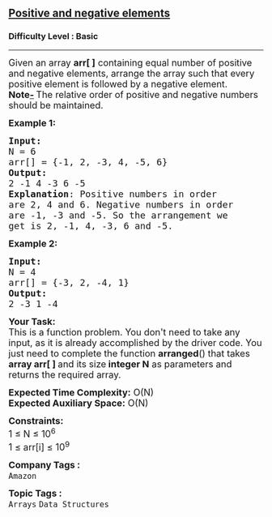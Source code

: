 <h2><a href="https://practice.geeksforgeeks.org/problems/positive-and-negative-elements4613/1?page=5&difficulty[]=-1&category[]=Arrays&category[]=Strings&sortBy=submissions">Positive and negative elements</a></h2><h3>Difficulty Level : Basic</h3><hr><div class="problems_problem_content__Xm_eO"><p><span style="font-size:18px">Given an array <strong>arr[ ]</strong> containing equal number of positive and negative elements, arrange the array such that every positive element is followed by a negative element.<br>
<strong>Note</strong><u><strong>-</strong></u><strong>&nbsp;</strong>The relative order of positive and negative numbers should be maintained.</span></p>

<p><span style="font-size:18px"><strong>Example 1:</strong></span></p>

<pre><span style="font-size:18px"><strong>Input:</strong>
N = 6
arr[] = {-1, 2, -3, 4, -5, 6}
<strong>Output:</strong>  
2 -1 4 -3 6 -5
<strong>Explanation</strong>: Positive numbers in order 
are 2, 4 and 6. Negative numbers in order 
are -1, -3 and -5. So the arrangement we 
get is 2, -1, 4, -3, 6 and -5.</span>
</pre>

<p><span style="font-size:18px"><strong>Example 2:</strong></span></p>

<pre><span style="font-size:18px"><strong>Input:
</strong>N = 4
arr[] = {-3, 2, -4, 1}
<strong>Output:</strong>  
2 -3 1 -4 
</span></pre>

<p><span style="font-size:18px"><strong>Your Task:</strong><br>
This is a function problem. You don't need to take any input, as it is already accomplished by the driver code. You just need to complete the function <strong>arranged</strong>() that takes <strong>array arr[ ]&nbsp;</strong>and its size<strong> integer N</strong>&nbsp;as parameters and returns the required array.</span></p>

<p><span style="font-size:18px"><strong>Expected Time Complexity:</strong> O(N)<br>
<strong>Expected Auxiliary Space:</strong> O(N)</span></p>

<p><span style="font-size:18px"><strong>Constraints:</strong><br>
1 ≤ N ≤ 10<sup>6</sup><br>
1 ≤ arr[i]&nbsp;≤ 10<sup>9</sup></span></p>
</div><p><span style=font-size:18px><strong>Company Tags : </strong><br><code>Amazon</code>&nbsp;<br><p><span style=font-size:18px><strong>Topic Tags : </strong><br><code>Arrays</code>&nbsp;<code>Data Structures</code>&nbsp;